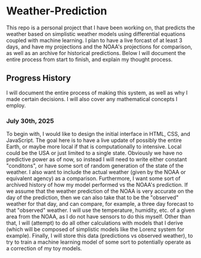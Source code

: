 # Weather-Prediction
This repo is a personal project that I have been working on, that predicts the weather based on simplistic weather models using differential equations coupled with machine learning. I plan to have a live forcast of at least 3 days, and have my projections and the NOAA's projections for comparison, as well as an archive for historical predictions. Below I will document the entire process from start to finish, and explain my thought process.


## Progress History
I will document the entire process of making this system, as well as why I made certain decisions. I will also cover any mathematical concepts I employ.

### July 30th, 2025
To begin with, I would like to design the initial interface in HTML, CSS, and JavaScript. The goal here is to have a live update of possibly the entire Earth, or maybe more local if that is computationally to intensive. Local could be the USA or just limited to a single state. Obviously we have no predictive power as of now, so instead I will need to write either constant "conditons", or have some sort of random generation of the state of the weather. I also want to include the actual weather (given by the NOAA or equivalent agency) as a comparison. Furthermore, I want some sort of archived history of how my model performed vs the NOAA's prediction. If we assume that the weather prediction of the NOAA is very accurate on the day of the prediction, then we can also take that to be the "observed" weather for that day, and can compare, for example, a three day forecast to that "observed" weather. I will use the temperature, humidity, etc. of a given area from the NOAA, as I do not have sensors to do this myself. Other than that, I will (attempt) to do all other calculations with models that I derive (which will be composed of simplistic models like the Lorenz system for example). Finally, I will store this data (predictions vs observed weather), to try to train a machine learning model of some sort to potentially operate as a correction of my toy models.

